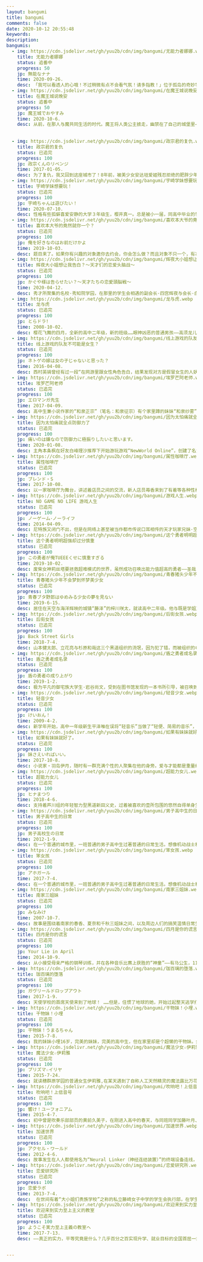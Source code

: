 ```yaml
---
layout: bangumi
title: bangumi
comments: false
date: 2020-10-12 20:55:48
keywords:
description:
bangumis:
  - img: https://cdn.jsdelivr.net/gh/yuu2b/cdn/img/bangumi/无能力者娜娜.webp
    title: 无能力者娜娜 
    status: 追番中
    progress: 50
    jp: 無能なナナ
    time: 2020-09-26.
    desc: 「我可以看透人的心哦！不过稍微有点不会看气氛！请多指教！」位于孤岛的奇妙学园。出现在学生中岛七男面前的，是转学生柊娜娜。这里是拥有各种能力的少年少女齐聚一堂的设施。操纵火炎或冰的人。能在空中自由飞翔的人。能将空气化作利刃施展攻击的人——学生们接受了与被称作「人类之敌」的怪物战斗的训练。但这座岛却隐藏了诸多秘密，恐怖的陷阱露出獠牙。连续发生的怪异事件。潜藏于学园中的杀人鬼。一个接一个地消失的同学们。超出预想的发展。极尽智力与能力极限的头脑战。以及友情。在炽热的戏剧点缀下，与「人类之敌」的死斗，现在开始！
  - img: https://cdn.jsdelivr.net/gh/yuu2b/cdn/img/bangumi/在魔王城说晚安.webp
    title: 在魔王城说晚安
    status: 追番中
    progress: 50
    jp: 魔王城でおやすみ
    time: 2020-10-6.
    desc: 从前，在那人与魔共同生活的时代。魔王将人类公主掳走，幽禁在了自己的城堡里——。被囚禁的栖夜莉丝公主，在囚牢中如此低语：“除了睡觉……没有别的事情干。”公主从囚牢中偷偷逃出来，为了获得更优质的睡眠而在魔王城中……探索!?随心所欲的人质公主把魔物们折腾得团团转！睡眠奇幻喜剧，开幕！
   
   
  - img: https://cdn.jsdelivr.net/gh/yuu2b/cdn/img/bangumi/政宗君的复仇.webp
    title: 政宗君的复仇
    status: 已追完
    progress: 100
    jp: 政宗くんのリベンジ
    time: 2017-01-05.
    desc: 为了复仇，我又回到这座城市了！8年前，被美少女安达垣爱姬残忍拒绝的肥胖少年真壁政宗，变得超瘦又更改了名字，变身成帅哥回来了。没错，一切都是为了让那个号称残虐公主的抖S女生迷上自己，完成最高形式的复仇——。
  - img: https://cdn.jsdelivr.net/gh/yuu2b/cdn/img/bangumi/宇崎学妹想要玩！.webp
    title: 宇崎学妹想要玩！
    status: 已追完
    progress: 100
    jp: 宇崎ちゃんは遊びたい！
    time: 2020-07-10.
    desc: 性格有些孤僻喜爱安静的大学３年级生，樱井真一。总是被小一届，同高中毕业的学妹宇崎花，以各种照顾爱耍孤僻的学长的名义为由，进行各种无厘头的纠缠。虽然一开始觉得有点困扰，但却逐渐习惯起来…
  - img: https://cdn.jsdelivr.net/gh/yuu2b/cdn/img/bangumi/喜欢本大爷的竟然就你一个？.webp
    title: 喜欢本大爷的竟然就你一个？
    status: 已追完
    progress: 100
    jp: 俺を好きなのはお前だけかよ
    time: 2019-10-03.
    desc: 题目来了。如果你有兴趣的对象邀你去约会，你会怎么做？而且对象不只一个，有冰山美人型学姊和可爱型儿时玩伴葵花这两大美少女！这种时候当然会意气风发地前往碰面地点吧？结果她们向我表明的「心意」是！……要找我「恋爱谘商」怎么追我的好友啊哈哈哈……我不干了！不干不干！我终于从「迟钝型无害角色」变回原来的本大爷啦，可是本大爷不会在这种时候怨天尤人。因为只要帮她们做这恋爱谘商，说不定她们就会喜欢上本大爷啊！然而，有一名少女从旁看著本大爷这种悲哀的孤军奋战。她是绑辫子戴眼镜的阴沉女──三色院堇子。该怎么说，本大爷讨厌这女的，偏偏……喜欢本大爷的竟然就你一个？
  - img: https://cdn.jsdelivr.net/gh/yuu2b/cdn/img/bangumi/辉夜大小姐想让我告白.webp
    title: 辉夜大小姐想让我告白？～天才们的恋爱头脑战～ 
    status: 已追完
    progress: 100
    jp: かぐや様は告らせたい？～天才たちの恋愛頭脳戦～
    time: 2020-04-12.
    desc: 秀才所聚集的名校·秀知院学园，在那里的学生会相遇的副会长·四宫辉夜与会长·白银御行，是任何人都认为适合对方的两个天才，原以为他们马上就能交往了，但他们因为自尊心超强一直没能告白！！在“如何让对方告白”的恋爱头脑战中绞尽脑汁的2人，那种罕见的才智热暴走！！已经无法控制了！！恋爱使天才变成笨蛋！！新感觉“斗智”？爱情喜剧、再次开战！！
  - img: https://cdn.jsdelivr.net/gh/yuu2b/cdn/img/bangumi/龙与虎.webp
    title: 龙与虎
    status: 已追完
    progress: 100
    jp: とらドラ!
    time: 2008-10-02.
    desc: 樱花飞舞的四月，全新的高中二年级，新的班级……眼神凶恶的普通男孩——高须龙儿，遇上了众人害怕、凶暴残忍的“掌中老虎”逢坂大河，还知道了她不欲为人知的秘密。这就是龙虎相争爱与战斗的序幕。再加上总是笑眯眯的超元气女孩栉枝实乃梨，以及文武双全、勤勉正直，不过却有点奇怪的眼镜班长北村佑作。这群家伙的恋爱怎么会有意想中的那么顺利呢！《TIGER×DRAGON！龙与虎》即是一个能带给你关于朋友、恋人和家人间关系启示的校园作品。由《我们俩的田村同学》作者竹宫悠由子以及插画家泰送上的超强恋爱喜剧在此登场。
  - img: https://cdn.jsdelivr.net/gh/yuu2b/cdn/img/bangumi/线上游戏的队友不可能是女生.webp
    title: 线上游戏的队友不可能是女生？
    status: 已追完
    progress: 100
    jp: ネトゲの嫁は女の子じゃないと思った？
    time: 2016-04-08.
    desc: 西村英骑曾经有过一段“在网游里跟女性角色告白，结果发现对方是假冒女生的人妖”这样的黑历史，结果突然有一天他又被一个女性角色告白了。正在英骑怀疑历史重演的时候，却发现线上的“老婆”玉置亚子居然是一个真正的美少女，并且竟然还不懂得区分现实与游戏……？她不但在别人面前直呼英骑的游戏名，并且各种倒贴。而为了“纠正”她的行为，英骑和公会同伴们挺身而出…
  - img: https://cdn.jsdelivr.net/gh/yuu2b/cdn/img/bangumi/埃罗芒阿老师.webp
    title: 埃罗芒阿老师
    status: 已追完
    progress: 100
    jp: エロマンガ先生
    time: 2017-04-09.
    desc: 高中生兼小说作家的“和泉正宗”（笔名：和泉征宗）有个家里蹲的妹妹“和泉纱雾”。一年前才成为家人的她，却完全不走出居室，并也用力踩踏地板，要我帮她准备食物。为了这段称不上“兄妹”的关系，正宗得想个办法让她自己走出居室才行，因为两人已是目前仅存能相依为命的“家人”……至于正宗的搭挡插画家“煽情漫画老师”，是个能够画出非常棒煽情图的可靠伙伴。虽然双方并没见过面，但我一直很感谢他！只是在某一天，正宗突然发现到一个冲击事实，那就是“煽情漫画老师”其实就是纱雾！？
  - img: https://cdn.jsdelivr.net/gh/yuu2b/cdn/img/bangumi/因为太怕痛就全点防御力了.webp
    title: 因为太怕痛就全点防御力了
    status: 已追完
    progress: 100
    jp: 痛いのは嫌なので防御力に極振りしたいと思います。
    time: 2020-01-08.
    desc: 主角本条枫在好友白峰理沙推荐下开始游玩游戏“NewWorld Online”，创建了名为“梅普露”的角色。然而作为游戏初学者，梅普露选择了不受欢迎的大盾当武器，同时因为怕痛而把所有状态点加到防御力的极限加点。 虽然在游戏初期因此吃了不少苦，但因为梅普露无视规则又异想天开的行动方式学到各种特殊技能，更以其奇特方式通关地城获得了罕见装备，令防御进一步提升。 最强初学者化身“移动要塞”在游戏中尽情胡闹的冒险故事。
  - img: https://cdn.jsdelivr.net/gh/yuu2b/cdn/img/bangumi/属性咖啡厅.webp
    title: 属性咖啡厅
    status: 已追完
    progress: 100
    jp: ブレンド・S
    time: 2017-10-08.
    desc: 以一家咖啡厅为舞台，讲述着店员之间的交流，新人店员苺香来到了有着等各种性格特异员工的咖啡厅，在这充满特色的咖啡厅中，欢乐的打工生活由此展开！
  - img: https://cdn.jsdelivr.net/gh/yuu2b/cdn/img/bangumi/游戏人生.webp
    title: NO GAME NO LIFE 游戏人生
    status: 已追完
    progress: 100
    jp: ノーゲーム･ノーライフ
    time: 2014-04-09.
    desc: 尼特族又闭门不出，但是在网络上甚至被当作都市传说口耳相传的天才玩家兄妹·空和白。将世界称为“垃圾游戏”的这两个人某一天被自称“神”的少年召唤到了异世界。那里是被神明禁止了战争，“一切交由游戏来决定”的世界——没错，就连国境线也是一样。被其他种族逼入绝境，只剩下最后一座都市的‘人类种<Imanity>’。空和白，两名废人兄妹到底能否在异世界成为‘人类的救世主’？——“那么，让我们开始游戏吧！”
  - img: https://cdn.jsdelivr.net/gh/yuu2b/cdn/img/bangumi/这个勇者明明超强却过分慎重.webp
    title: 这个勇者明明超强却过分慎重
    status: 已追完
    progress: 100
    jp: この勇者が俺TUEEEくせに慎重すぎる
    time: 2019-10-02.
    desc: 废柴女神莉丝塔要拯救超难模式的世界，虽然成功召唤出能力值超高的勇者——圣哉，但没想到他却谨慎得过分……「我要三副盔甲，一副拿来装备，一副备用，以及备用找不到时的备用。」不仅囤积异常的库存，还自主训练到满等为止，谨慎到连打史莱姆都全力以赴！如此谨慎的勇者和被他耍得团团转的女神，即将展开冒险旅程！
  - img: https://cdn.jsdelivr.net/gh/yuu2b/cdn/img/bangumi/青春猪头少年不会梦到怀梦美少女.webp
    title: 青春猪头少年不会梦到怀梦美少女
    status: 已追完
    progress: 100
    jp: 青春ブタ野郎はゆめみる少女の夢を見ない
    time: 2019-6-15.
    desc: 居住在天空与海洋辉映的城镇“藤泽”的梓川咲太，就读高中二年级。他与既是学姐又是恋人的樱岛麻衣所度过的令人雀跃的日常，随着初恋对象牧之原翔子的出现而改变。不知为何，存在着“中学生”和“大人”两个翔子。出于无奈开始和翔子住在一起的咲太，受到“大人翔子”的捉弄，和麻衣的关系也变得尴尬。此时，“中学生翔子”身患重病的事实被发现，咲太的伤痕开始隐隐作痛——。
  - img: https://cdn.jsdelivr.net/gh/yuu2b/cdn/img/bangumi/后街女孩.webp
    title: 后街女孩
    status: 已追完
    progress: 100
    jp: Back Street Girls
    time: 2018-7-4.
    desc: 山本健太郎、立花亮与杉原和哉这三个黑道组织的流氓，因为犯了错，而被组织的老大下令转性变成女性偶像歌手替老板赚钱。原先三人想拒绝，但却因为不想死而接受了这个条件。但没想到他们成为偶像歌手之后，居然真的走红，有了许多粉丝。可是心中还是铁汉子的他们，每天都非常的苦恼……
  - img: https://cdn.jsdelivr.net/gh/yuu2b/cdn/img/bangumi/盾之勇者成名录.webp
    title: 盾之勇者成名录
    status: 已追完
    progress: 100
    jp: 盾の勇者の成り上がり
    time: 2019-1-2.
    desc: 极为平凡的御宅族大学生·岩谷尚文，受到在图书馆发现的一本书所引导，被召唤到了异世界。他被赋予的使命，是作为装备着剑、枪、弓、盾的四圣勇者之一“盾之勇者”，驱逐给世界带来混沌的灾害“波”。因为大冒险而心潮澎湃，和同伴一同踏上旅程的尚文。但，他刚出发没几天就遭到背叛，金钱和立场全都失去。变得无法相信他人的尚文，驱使着奴隶少女·拉芙塔莉雅，向波和世界发起对抗——。究竟他能否打破这种绝望的状况？失去一切的男人的成名奇幻故事，开幕。
  - img: https://cdn.jsdelivr.net/gh/yuu2b/cdn/img/bangumi/轻音少女.webp
    title: 轻音少女
    status: 已追完
    progress: 100
    jp: けいおん！
    time: 2009-4-2.
    desc: 新学年开始，高中一年级新生平泽唯在误将“轻音乐”当做了“轻便、简易的音乐”，而由于自己小时候玩响板得到老师表扬，于是萌发申请入部的想法。另一方面，樱丘高中“轻音部”因原来的部员全部毕业离校，此时轻音部新成员只有秋山澪和田井中律两人，无法满足部员至少四人的最低人数要求即将废部，这下该如何是好呢？此外，温柔可爱的千金小姐琴吹䌷被律强拉进入轻音部。于是，这四名高一女生机缘巧合聚在了一起，便有了吉他手平泽唯、贝司手秋山澪、鼓手田井中律以及键盘手琴吹䌷，轻音部的故事也由此展开。
  - img: https://cdn.jsdelivr.net/gh/yuu2b/cdn/img/bangumi/如果有妹妹就好了。.webp
    title: 如果有妹妹就好了。
    status: 已追完
    progress: 100
    jp: 妹さえいればいい。
    time: 2017-10-8.
    desc: 小说家‧羽岛伊月，随时有一群充满个性的人聚集在他的身旁。爱与才能都是重量级，高阶的缺憾系美少女‧可儿那由多。对恋爱迷惘对友情迷惘对梦想迷惘的青春三冠王‧白川京。鬼畜税金拯救者‧大野艾希莉。天才插画家‧屁桃。伊月等人各自心怀迷惘与烦恼，有时一起打电动，有时结伴旅行，有时埋首工作，每天都过着热热闹闹的日子。总是温柔地在旁守护，如完美超人般的弟弟‧千寻其实怀有重大的秘密──
  - img: https://cdn.jsdelivr.net/gh/yuu2b/cdn/img/bangumi/超能力女儿.webp
    title: 超能力女儿
    status: 已追完
    progress: 100
    jp: ヒナまつり
    time: 2018-4-6.
    desc: 支持着芦川组的年轻智力型黑道新田义史，过着被喜欢的壶所包围的悠然自得单身生活。但某一天，随着装在神秘物体里的少女雏来到他家，他的生活为之一变。他被能使用念动力的雏所胁迫，迫不得已开始和她同居！容易暴走的雏，不论在组里还是在学校都为所欲为。新田为此头痛不已，但由于自己那老好人的性格而陷入总是要照顾她的境地。究竟这种生活会变得怎样呢？老好人不法之徒与任性超能力少女的危险而热闹的日常开始了！
  - img: https://cdn.jsdelivr.net/gh/yuu2b/cdn/img/bangumi/男子高中生的日常.webp
    title: 男子高中生的日常
    status: 已追完
    progress: 100
    jp: 男子高校生の日常
    time: 2012-1-9.
    desc: 在一个普通的城市里，一班普通的男子高中生过著普通的日常生活。想像机动战士和冒险故事，放学后交女朋友的方法，对女生的裙子充满幻想，在家讲恐怖鬼故事，与女生同行被误会，以及遇上文学少女的小插曲，这一切都是男子高中生的日常生活。
  - img: https://cdn.jsdelivr.net/gh/yuu2b/cdn/img/bangumi/笨女孩.webp
    title: 笨女孩
    status: 已追完
    progress: 100
    jp: アホガール
    time: 2017-7-4.
    desc: 在一个普通的城市里，一班普通的男子高中生过著普通的日常生活。想像机动战士和冒险故事，放学后交女朋友的方法，对女生的裙子充满幻想，在家讲恐怖鬼故事，与女生同行被误会，以及遇上文学少女的小插曲，这一切都是男子高中生的日常生活。
  - img: https://cdn.jsdelivr.net/gh/yuu2b/cdn/img/bangumi/南家三姐妹.webp
    title: 南家三姐妹
    status: 已追完
    progress: 100
    jp: みなみけ
    time: 2007-10-7.
    desc: 故事是围绕着南家的春香、夏奈和千秋三姐妹之间，以及周边人们的搞笑温情日常生活展开。本片的最大的看点就是，一家三个性格各异的妹子在家里和学校里的各种展开，有校园恋爱的误解、伪娘的奇怪产生、两姐妹的各种争斗等等日常搞笑内容。《南家三姐妹》是日本漫画家樱场小春所创作的漫画。原作其后改编为动画，前两季于2007年10月7日至2008年1月6日连续播放，第三季则于2009年1月4日播放，第四季则于2013年1月5日开始播放。此外，相关的OAD于2009年6月和2012年10月随漫画第六卷和第十卷的限定版同捆推出。
  - img: https://cdn.jsdelivr.net/gh/yuu2b/cdn/img/bangumi/四月是你的谎言.webp
    title: 四月是你的谎言
    status: 已追完
    progress: 100
    jp: Your Lie in April
    time: 2014-10-9.
    desc: 从小接受母亲严格的钢琴训练，并在各种音乐比赛上获胜的“神童”——有马公生，11岁那年因为母亲去世，他从此变得听不见钢琴的声音，因而放弃了弹奏钢琴。国中三年级时，在青梅竹马椿的引见下，公生认识了与他同年级的小提琴手——宫园薰，并于一场比赛中被薰自由奔放的演奏风格所吸引。自此，公生的日常生活开始有了改变。
  - img: https://cdn.jsdelivr.net/gh/yuu2b/cdn/img/bangumi/珈百璃的堕落.webp
    title: 珈百璃的堕落
    status: 已追完
    progress: 100
    jp: ガヴリールドロップアウト
    time: 2017-1-9.
    desc: 天使学校的首席天使来到了地球！ ……但是，住惯了地球的她，开始过起整天逃学打网游的自甘堕落生活。化身为怠惰的废柴天使，简称“废天使”的加百列，早就把让全部人类幸福的目标抛到九霄云外，并发誓要充分享受娱乐——。
  - img: https://cdn.jsdelivr.net/gh/yuu2b/cdn/img/bangumi/干物妹！小埋.webp
    title: 干物妹！小埋
    status: 已追完
    progress: 100
    jp: 干物妹！うまるちゃん
    time: 2015-7-8.
    desc: 我的妹妹小埋16岁，完美的妹妹，完美的高中生，但在家里却是个超懒的干物妹。然而妹妹在家的一切她生活中的朋友并不知道，居住在同一栋楼的天然少女，以及无意间来到我家的冷酷少女，她们会发现小埋的真实面目吗？
  - img: https://cdn.jsdelivr.net/gh/yuu2b/cdn/img/bangumi/魔法少女☆伊莉雅.webp
    title: 魔法少女☆伊莉雅
    status: 已追完
    progress: 100
    jp: プリズマ☆イリヤ
    time: 2015-7-24.
    desc: 就读穗群原学园的普通女生伊莉雅,在某天遇到了自称人工天然精灵的魔法露比万花筒之杖,并强制地被缔结契约,成为了魔法少女伊莉雅.此时已是红宝石之星持有人的她,也变成了万花筒之杖原持有者的魔术师远坂凛的奴隶,在其的命令之下,被迫帮忙回收阶级卡片...
  - img: https://cdn.jsdelivr.net/gh/yuu2b/cdn/img/bangumi/吹响吧！上低音号.webp
    title: 吹响吧！上低音号
    status: 已追完
    progress: 100
    jp: 響け！ユーフォニアム
    time: 2015-4-7.
    desc: 初中曾是吹奏乐部部员的黄前久美子，在刚进入高中的春天，与同班同学加藤叶月、川岛绿辉一起去参考吹奏乐部。在那里，久美子遇见了以前的同班同学高坂丽奈。叶月和绿辉决定加入吹奏乐部，但久美子却有些犹豫。她回想起了在初中吹奏乐比赛时，自己与丽奈之间发生的事情——
  - img: https://cdn.jsdelivr.net/gh/yuu2b/cdn/img/bangumi/加速世界.webp
    title: 加速世界
    status: 已追完
    progress: 100
    jp: アクセル・ワールド
    time: 2012-4-6.
    desc: 故事发生在人人都使用名为“Neural Linker（神经连结装置）”的终端设备连线，生活的大半时间都建构在网络世界的不远未来。因为身材肥胖而受到欺凌的学生春雪，过着一边诅咒现实，一边躲在校内网络一角提升自己壁球游戏的分数最高纪录的日子。某天，接受美丽的副学生会长黑雪公主邀请的春雪，使用有线连接通信下载到名为“Brain Buster”的软件，成为“Buster Linker（超频连线者）”的春雪，操纵着自己的角色，投入战斗之中。
  - img: https://cdn.jsdelivr.net/gh/yuu2b/cdn/img/bangumi/恋爱研究所.webp
    title: 恋爱研究所
    status: 已追完
    progress: 100
    jp: 恋愛ラボ
    time: 2013-7-4.
    desc:  在世间有着“大小姐们贵族学校”之称的私立藤崎女子中学的学生会执行部，在学生会会长的决意下建立了名为“恋爱研究所”的社团，故事描述的是在这个“恋爱研究所”中进行着“少女们的恋爱研究”的成员们的日常生活。 《恋爱研究所》以著名的名门女子学校藤崎女子中学校(藤女)为舞台，描写爱上了“恋爱”的学生会成员们的恋爱研究及其实践。故事中集中了运动娘、眼镜娘、腐女、傲娇大小姐等个性迥异的角色。
  - img: https://cdn.jsdelivr.net/gh/yuu2b/cdn/img/bangumi/欢迎来到实力至上主义的教室.webp
    title: 欢迎来到实力至上主义的教室
    status: 已追完
    progress: 100
    jp: ようこそ実力至上主義の教室へ
    time: 2017-7-13.
    desc: ——真正的实力，平等究竟是什么？几乎百分之百实现升学、就业目标的全国首屈一指的名门校──高度育成高等学校。这间简直如同乐园般的学校，真面目却是唯有优秀者才能享受优待的实力至上主义学校！绫小路清隆被分配到最底层的D班。在那里，他遇见了成绩优异个性却超难搞的美少女──堀北铃音，和由体贴与温柔所构成，天使般的少女──栉田桔梗。与她们的相遇，使清隆的态度逐渐改变。

    
---
```

